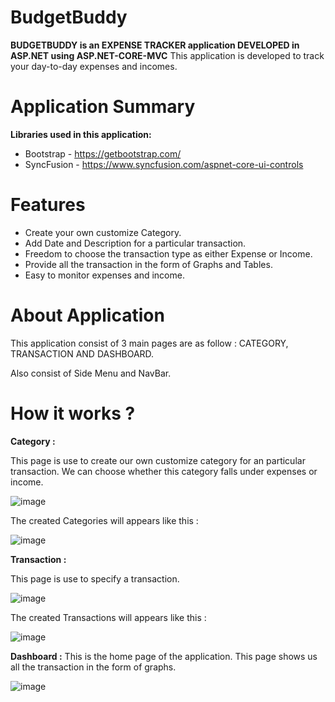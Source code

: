 # BudgetBuddy
**BUDGETBUDDY is an EXPENSE TRACKER application DEVELOPED in ASP.NET using ASP.NET-CORE-MVC**
This application is developed to track your day-to-day expenses and incomes.

# Application Summary

**Libraries used in this application:**
* Bootstrap - https://getbootstrap.com/
* SyncFusion - https://www.syncfusion.com/aspnet-core-ui-controls

# Features
* Create your own customize Category.
* Add Date and Description for a particular transaction.
* Freedom to choose the transaction type as either Expense or Income.
* Provide all the transaction in the form of Graphs and Tables.
* Easy to monitor expenses and income. 

# About Application 

This application consist of 3 main pages are as follow :
CATEGORY, TRANSACTION AND DASHBOARD. 

Also consist of  Side Menu and NavBar.

# How it works ?

**Category :**

This page is use to create our own customize category for an particular transaction.
We can choose whether this category falls under expenses or income.

![image](https://github.com/Pratikshacoder088/BudgetBuddy/assets/81643981/797d4813-259a-4a02-839c-997d91bbe8ea)

The created Categories will appears like this :

![image](https://github.com/Pratikshacoder088/BudgetBuddy/assets/81643981/acf2cb46-bea3-4161-afe9-0b22ac5318d2)

**Transaction :**

This page is use to specify a transaction.

![image](https://github.com/Pratikshacoder088/BudgetBuddy/assets/81643981/928416c8-a63c-497e-a63e-ecab2cbe8c5d)

The created Transactions will appears like this :

![image](https://github.com/Pratikshacoder088/BudgetBuddy/assets/81643981/e7623fd4-1ba5-4ccb-8fee-c73a98803ad3)

**Dashboard :**
This is the home page of the application.
This page shows us all the transaction in the form of graphs.

![image](https://github.com/Pratikshacoder088/BudgetBuddy/assets/81643981/6301f5a0-fa42-4072-a303-0d800eae1066)

